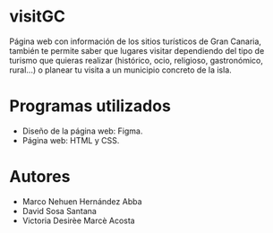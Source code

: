 # visitGC
Página web con información de los sitios turísticos de Gran Canaria, también te permite saber que lugares visitar dependiendo del tipo de turismo que quieras realizar (histórico, ocio, religioso, gastronómico, rural...) o planear tu visita a un municipio concreto de la isla.

# Programas utilizados
* Diseño de la página web: Figma.
* Página web: HTML y CSS.

# Autores
* Marco Nehuen Hernández Abba  
* David Sosa Santana  
* Victoria Desirèe Marcè Acosta  
